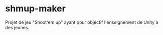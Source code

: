 # shmup-maker
Projet de jeu "Shoot'em up" ayant pour objectif l'enseignement de Unity à des jeunes.
